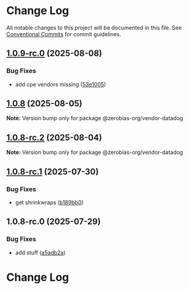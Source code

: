 # Change Log

All notable changes to this project will be documented in this file.
See [Conventional Commits](https://conventionalcommits.org) for commit guidelines.

## [1.0.9-rc.0](https://github.com/zerobias-org/vendor/compare/@zerobias-org/vendor-datadog@1.0.8...@zerobias-org/vendor-datadog@1.0.9-rc.0) (2025-08-08)


### Bug Fixes

* add cpe vendors missing ([53e1005](https://github.com/zerobias-org/vendor/commit/53e100520e848be73b2cba8a0ef4f184844b8abb))





## [1.0.8](https://github.com/zerobias-org/vendor/compare/@zerobias-org/vendor-datadog@1.0.8-rc.2...@zerobias-org/vendor-datadog@1.0.8) (2025-08-05)

**Note:** Version bump only for package @zerobias-org/vendor-datadog





## [1.0.8-rc.2](https://github.com/zerobias-org/vendor/compare/@zerobias-org/vendor-datadog@1.0.8-rc.1...@zerobias-org/vendor-datadog@1.0.8-rc.2) (2025-08-04)

**Note:** Version bump only for package @zerobias-org/vendor-datadog





## [1.0.8-rc.1](https://github.com/zerobias-org/vendor/compare/@zerobias-org/vendor-datadog@1.0.8-rc.0...@zerobias-org/vendor-datadog@1.0.8-rc.1) (2025-07-30)


### Bug Fixes

* get shrinkwraps ([b189bb0](https://github.com/zerobias-org/vendor/commit/b189bb0cf53ad66427530ccc0eab7824527942d3))





## 1.0.8-rc.0 (2025-07-29)


### Bug Fixes

* add stuff ([a5adb2a](https://github.com/zerobias-org/vendor/commit/a5adb2aecd0670c42e9077affecb6a047bf30fc6))





# Change Log
